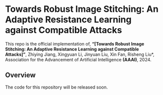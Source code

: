 # Towards Robust Image Stitching: An Adaptive Resistance Learning against Compatible Attacks
This repo is the official implementation of,
**“[Towards Robust Image Stitching: An Adaptive Resistance Learning against Compatible Attacks]”**, 
Zhiying Jiang, Xingyuan Li, Jinyuan Liu, Xin Fan, Risheng Liu*, Association for the Advancement of Artificial Intelligence __(AAAI)__, 2024.

## Overview
The code for this repository will be released soon.
